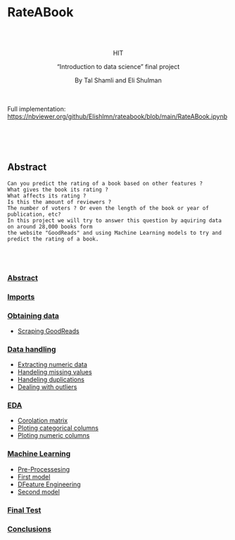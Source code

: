 # RateABook


<br><br>
<p align="center">HIT</p>
<p align="center">“Introduction to data science” final project</p>
<p align="center">By Tal Shamli and Eli Shulman</p>

<br><br>
Full implementation:<br>
https://nbviewer.org/github/Elishlmn/rateabook/blob/main/RateABook.ipynb
<br><br>
    
<br><br>    
## Abstract
    
    Can you predict the rating of a book based on other features ?
    What gives the book its rating ? 
    What affects its rating ? 
    Is this the amount of reviewers ? 
    The number of voters ? Or even the length of the book or year of publication, etc? 
    In this project we will try to answer this question by aquiring data on around 28,000 books form 
    the website "GoodReads" and using Machine Learning models to try and predict the rating of a book.
<br><br>
    
### <a href="https://nbviewer.org/github/Elishlmn/rateabook/blob/main/RateABook.ipynb#Abstract">Abstract</a>


### <a href="https://nbviewer.org/github/Elishlmn/rateabook/blob/main/RateABook.ipynb#Imports">Imports</a>

### <a href="https://nbviewer.org/github/Elishlmn/rateabook/blob/main/RateABook.ipynb#Obtainingdata">Obtaining data</a>
- <a href="https://nbviewer.org/github/Elishlmn/rateabook/blob/main/RateABook.ipynb#ScrapingGoodReads">Scraping GoodReads</a>

### <a href="https://nbviewer.org/github/Elishlmn/rateabook/blob/main/RateABook.ipynb#Datahandling">Data handling</a>
- <a href="https://nbviewer.org/github/Elishlmn/rateabook/blob/main/RateABook.ipynb#Extractingnumericdata">Extracting numeric data</a>
- <a href="https://nbviewer.org/github/Elishlmn/rateabook/blob/main/RateABook.ipynb#Handelingmissingvalues">Handeling missing values</a>
- <a href="https://nbviewer.org/github/Elishlmn/rateabook/blob/main/RateABook.ipynb#Handelingduplications">Handeling duplications</a>
- <a href="https://nbviewer.org/github/Elishlmn/rateabook/blob/main/RateABook.ipynb#Dealingwithoutliers">Dealing with outliers</a>

### <a href="https://nbviewer.org/github/Elishlmn/rateabook/blob/main/RateABook.ipynb#EDA">EDA</a>
- <a href="https://nbviewer.org/github/Elishlmn/rateabook/blob/main/RateABook.ipynb#Corolationmatrix">Corolation matrix</a>
- <a href="https://nbviewer.org/github/Elishlmn/rateabook/blob/main/RateABook.ipynb#Plotingcategoricalcolumns">Ploting categorical columns</a>
- <a href="https://nbviewer.org/github/Elishlmn/rateabook/blob/main/RateABook.ipynb#Plotingnumericcolumns">Ploting numeric columns</a>

### <a href="https://nbviewer.org/github/Elishlmn/rateabook/blob/main/RateABook.ipynb#MachineLearning">Machine Learning</a>
- <a href="https://nbviewer.org/github/Elishlmn/rateabook/blob/main/RateABook.ipynb#Pre-Processesing">Pre-Processesing</a>
- <a href="https://nbviewer.org/github/Elishlmn/rateabook/blob/main/RateABook.ipynb#Firstmodel">First model</a>
- <a href="https://nbviewer.org/github/Elishlmn/rateabook/blob/main/RateABook.ipynb#FeatureEngineering">DFeature Engineering</a>
- <a href="https://nbviewer.org/github/Elishlmn/rateabook/blob/main/RateABook.ipynb#Secondmodel">Second model</a>

### <a href="https://nbviewer.org/github/Elishlmn/rateabook/blob/main/RateABook.ipynb#FinalTest">Final Test</a>

### <a href="https://nbviewer.org/github/Elishlmn/rateabook/blob/main/RateABook.ipynb#Conclusions">Conclusions</a>
